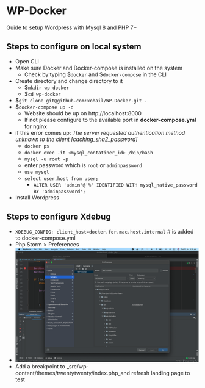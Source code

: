 # WP-Docker
Guide to setup Wordpress with Mysql 8 and PHP 7+

## Steps to configure on local system
* Open CLI
* Make sure Docker and Docker-compose is installed on the system
  * Check by typing $`docker` and $`docker-compose` in the CLI
* Create directory and change directory to it
  * $`mkdir wp-docker`
  * $`cd wp-docker`
* $`git clone git@github.com:xohail/WP-Docker.git .`
* $`docker-compose up -d`
  * Website should be up on http://localhost:8000
  * If not please configure to the available port in **docker-compose.yml** for nginx
* if this error comes up: _The server requested authentication method unknown to the client [caching_sha2_password]_
  * `docker ps`
  * `docker exec -it <mysql_contatiner_id> /bin/bash`
  * `mysql -u root -p`
  * enter password which is `root` or `adminpassword`
  * `use mysql`
  * `select user,host from user;`
    * `ALTER USER 'admin'@'%' IDENTIFIED WITH mysql_native_password BY 'adminpassword';`
* Install Wordpress

## Steps to configure Xdebug
* `XDEBUG_CONFIG: client_host=docker.for.mac.host.internal` # is added to docker-compose.yml
* Php Storm > Preferences
* ![img.png](img.png)
* Add a breakpoint to _src/wp-content/themes/twentytwenty/index.php_and refresh landing page to test



  
